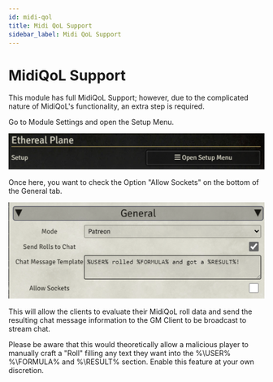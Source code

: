 ```yaml
---
id: midi-qol
title: Midi QoL Support
sidebar_label: Midi QoL Support
---
```


# MidiQoL Support

This module has full MidiQoL Support;
however, due to the complicated nature of MidiQoL's functionality, an extra step is required.

Go to Module Settings and open the Setup Menu.

![image](./assets/ep-setup.png)

Once here, you want to check the Option "Allow Sockets" on the bottom of the General tab.

![image](./assets/ep-rolls.png)

This will allow the clients to evaluate their MidiQoL roll data and send the resulting chat message information to the GM Client to be broadcast to stream chat.

Please be aware that this would theoretically allow a malicious player to manually craft a "Roll" filling any text they want into the %\USER% %\FORMULA% and %\RESULT% section. Enable this feature at your own discretion.

